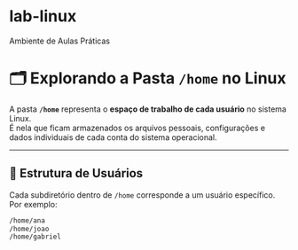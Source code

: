 # lab-linux
Ambiente de Aulas Práticas

# 🗂️ Explorando a Pasta `/home` no Linux

A pasta **`/home`** representa o **espaço de trabalho de cada usuário** no sistema Linux.  
É nela que ficam armazenados os arquivos pessoais, configurações e dados individuais de cada conta do sistema operacional.

---

## 📁 Estrutura de Usuários

Cada subdiretório dentro de `/home` corresponde a um usuário específico.  
Por exemplo:

```bash
/home/ana
/home/joao
/home/gabriel
